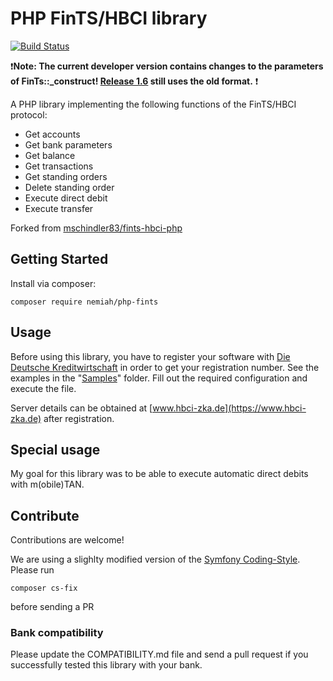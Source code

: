 # PHP FinTS/HBCI library

[![Build Status](https://travis-ci.org/nemiah/phpFinTS.svg?branch=master)](https://travis-ci.org/nemiah/phpFinTS)

:exclamation:**Note: The current developer version contains changes to the parameters of FinTs::_construct! [Release 1.6](https://github.com/nemiah/phpFinTS/tree/1.6) still uses the old format.** :exclamation:

A PHP library implementing the following functions of the FinTS/HBCI protocol:

 * Get accounts
 * Get bank parameters
 * Get balance
 * Get transactions
 * Get standing orders
 * Delete standing order
 * Execute direct debit
 * Execute transfer

Forked from [mschindler83/fints-hbci-php](https://github.com/mschindler83/fints-hbci-php)

## Getting Started

Install via composer:

```
composer require nemiah/php-fints
```

## Usage

Before using this library, you have to register your software with [Die Deutsche Kreditwirtschaft](https://www.hbci-zka.de/register/hersteller.htm) in order to get your registration number.
See the examples in the "[Samples](/Samples)" folder. Fill out the required configuration and execute the file.

Server details can be obtained at [www.hbci-zka.de](https://www.hbci-zka.de) after registration.

## Special usage

My goal for this library was to be able to execute automatic direct debits with m(obile)TAN.
 
## Contribute

Contributions are welcome!

We are using a slighlty modified version of the [Symfony Coding-Style](https://symfony.com/doc/current/contributing/code/standards.html). Please run 
```
composer cs-fix
```

before sending a PR

### Bank compatibility

Please update the COMPATIBILITY.md file and send a pull request if you successfully tested this library with your bank.
